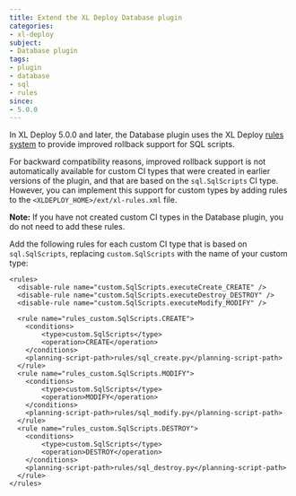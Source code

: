 ```yaml
---
title: Extend the XL Deploy Database plugin
categories:
- xl-deploy
subject:
- Database plugin
tags:
- plugin
- database
- sql
- rules
since:
- 5.0.0
---
```


In XL Deploy 5.0.0 and later, the Database plugin uses the XL Deploy [rules system](/xl-deploy/concept/understanding-xl-deploy-rules.html) to provide improved rollback support for SQL scripts.

For backward compatibility reasons, improved rollback support is not automatically available for custom CI types that were created in earlier versions of the plugin, and that are based on the `sql.SqlScripts` CI type. However, you can implement this support for custom types by adding rules to the `<XLDEPLOY_HOME>/ext/xl-rules.xml` file. 

**Note:** If you have not created custom CI types in the Database plugin, you do not need to add these rules.

Add the following rules for each custom CI type that is based on `sql.SqlScripts`, replacing `custom.SqlScripts` with the name of your custom type:

    <rules>
      <disable-rule name="custom.SqlScripts.executeCreate_CREATE" />
      <disable-rule name="custom.SqlScripts.executeDestroy_DESTROY" />
      <disable-rule name="custom.SqlScripts.executeModify_MODIFY" />

      <rule name="rules_custom.SqlScripts.CREATE">
        <conditions>
            <type>custom.SqlScripts</type>
            <operation>CREATE</operation>
        </conditions>
        <planning-script-path>rules/sql_create.py</planning-script-path>
      </rule>
      <rule name="rules_custom.SqlScripts.MODIFY">
        <conditions>
            <type>custom.SqlScripts</type>
            <operation>MODIFY</operation>
        </conditions>
        <planning-script-path>rules/sql_modify.py</planning-script-path>
      </rule>
      <rule name="rules_custom.SqlScripts.DESTROY">
        <conditions>
            <type>custom.SqlScripts</type>
            <operation>DESTROY</operation>
        </conditions>
        <planning-script-path>rules/sql_destroy.py</planning-script-path>
      </rule>
    </rules>

